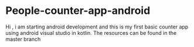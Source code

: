 # People-counter-app-android
Hi , i am starting android development and this is my first basic counter app using android visual studio in kotlin.
The resources can be found in the master branch
